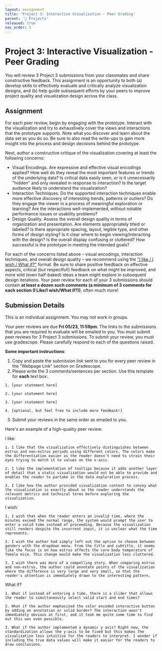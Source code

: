 ```yaml
---
layout: assignment
title: 'Project 3: Interactive Visualization - Peer Grading'
parent: '📝 Projects'
released: true
nav_order: 5
---
```


# Project 3: Interactive Visualization - Peer Grading

You will review 3 Project 3 submissions from your classmates and share constructive feedback. This assignment is an opportunity to both (a) develop skills to effectively evaluate and critically analyze visualization designs, and (b) help guide subsequent efforts by your peers to improve project quality and visualization design across the class.

## Assignment

For each peer review, begin by engaging with the prototype. Interact with the visualization and try to exhaustively cover the views and interactions that the prototype supports. Note what you discover and learn about the data set as you do so. Be sure to also read the write-ups to gain more insight into the process and design decisions behind the prototype.

Next, author a constructive critique of the visualization covering at least the following concerns:

- Visual Encodings. Are expressive and effective visual encodings applied? How well do they reveal the most important features or trends of the underlying data? Is critical data easily seen, or is it unnecessarily "hidden" and only revealed in response to interaction? Is the target audience likely to understand the visualization?
- Interaction Techniques. Do the supported interaction techniques enable more effective discovery of interesting trends, patterns or outliers? Do they engage the viewer in a process of meaningful exploration or learning? Are the interactions well-implemented, without notable performance issues or usability problems?
- Design Quality. Assess the overall design quality in terms of organization and presentation. Are elements appropriately titled or labeled? Is there appropriate spacing, layout, legible type, and other forms of design styling? Is it clear where to begin viewing/interacting with the design? Is the overall display confusing or cluttered? How successful is the prototype in meeting the intended goals?

For each of the concerns listed above – visual encodings, interaction techniques, and overall design quality – we recommend using the ["I like / I wish / What if?"][link] format. Be sure to share positive feedback on effective aspects, critical (but respectful!) feedback on what might be improved, and more wild (even half-baked) ideas a team might explore in subsequent design iterations. Your peer review for each of your 3 submissions should contain **at least a dozen such comments (a minimum of 3 comments for each section (I Like/I wish/What if?))**, often much more!

[link]: https://github.com/dsc-courses/dsc106-wi24/raw/gh-pages/resources/reading/I-Like-I-Wish-What-If.pdf

## Submission Details

This is an individual assignment. You may not work in groups.

Your peer reviews are due **Fri 05/23, 11:59pm**. The links to the submissions that you are required to evaluate will be emailed to you. You must submit peer reviews for 3 Project 3 submissions. To submit your review, you must use gradescope. Please carefully respond to each of the questions raised.

**Some important instructions**:

1. Copy and paste the submission link sent to you for every peer review in the "Webpage Link" section on Gradescope.
2. Please write the 3 comments/sentences per section. Use this template for **each** text box:

```
1. [your statement here]

2. [your statement here]

3. [your statement here]

4. [optional, but feel free to include more feedback!]
```

3. Submit your reviews in the same order as emailed to you.

Here's an example of a high-quality peer review:

I like:

```
1. I like that the visualization effectively distinguishes between estrus and non-estrus periods using different colors. The colors make the differentiation easier as the reader doesn't need to strain their eyes trying to match it to values on the x-axis.

2. I like the implementation of tooltips because it adds another layer of detail that a static visualization would not be able to provide and enables the reader to partake in the data exploration process.

3. I like how the author provided visualization context to convey what the visualization is exactly about so the reader understands the relevant metrics and technical terms before exploring the visualization.

```

I wish:

```
1. I wish that when the reader enters an invalid time, where the minutes exceed the normal range, the system would prompt the user to enter a valid time instead of proceeding. Because the visualization still renders despite the incorrent input, it is unclear what the time represents.

2. I wish the author had simply left out the option to choose between genders with the dropdown menu. From the title and subtitle, it seems like the focus is on how estrus affects the core body temperature of female mice. This change would make the visualization less cluttered.

3. I wish there was more of a compelling story. When comparing estrus and non-estrus, the author could annotate points of the visualization where the difference is very large and very small, so that the reader's attention is immediately drawn to the interesting pattern.

```

What if?

```
1. What if instead of entering a time, there is a slider that allows the reader to simultaneously select valid start and end times?

2. What if the author emphasized the color encoded interactive button by adding an annotation or solid border? The interaction wasn't immediately obvious at first, and it took me quite some time to find out this was even possible.

3. What if the author implemented a dynamic y axis? Right now, the standardization allows the y-axis to be fixed but this makes the visualization less intuitive for the readers to interpret. I wonder if including the true data values will make it easier for the readers to draw conclusions.

```
